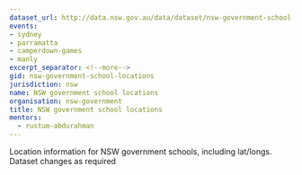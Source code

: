 ```yaml
---
dataset_url: http://data.nsw.gov.au/data/dataset/nsw-government-school-locations
events:
- sydney
- parramatta
- camperdown-games
- manly
excerpt_separator: <!--more-->
gid: nsw-government-school-locations
jurisdiction: nsw
name: NSW government school locations
organisation: nsw-government
title: NSW government school locations
mentors:
  - rustum-abdurahman
---
```


Location information for NSW government schools, including lat/longs.  Dataset changes as required